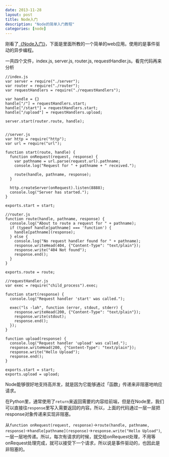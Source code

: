 ```yaml
---
date: 2013-11-28
layout: post
title: Node入门
description: "Node的简单入门教程"
categories: [node]
---
```


刚看了[《Node入门》](http://www.nodebeginner.org/index-zh-cn.html)，下面是里面所教的一个简单的web应用。使用的是事件驱动的异步编程。

一共四个文件，index.js, server.js, router.js, requestHandler.js。看完代码再来分析

    //index.js
    var server = require("./server");
    var router = require("./router");
    var requestHandlers = require("./requestHandlers");

    var handle = {}
    handle["/"] = requestHandlers.start;
    handle["/start"] = requestHandlers.start;
    handle["/upload"] = requestHandlers.upload;

    server.start(router.route, handle);


    //server.js
    var http = require("http");
    var url = require("url");

    function start(route, handle) {
      function onRequest(request, response) {
        var pathname = url.parse(request.url).pathname;
        console.log("Request for " + pathname + " received.");

        route(handle, pathname, response);
      }

      http.createServer(onRequest).listen(8888);
      console.log("Server has started.");
    }

    exports.start = start;

    //router.js
    function route(handle, pathname, response) {
      console.log("About to route a request for " + pathname);
      if (typeof handle[pathname] === 'function') {
        handle[pathname](response);
      } else {
        console.log("No request handler found for " + pathname);
        response.writeHead(404, {"Content-Type": "text/plain"});
        response.write("404 Not found");
        response.end();
      }
    }

    exports.route = route;
     
    //requestHandler.js
    var exec = require("child_process").exec;

    function start(response) {
      console.log("Request handler 'start' was called.");

      exec("ls -lah", function (error, stdout, stderr) {
        response.writeHead(200, {"Content-Type": "text/plain"});
        response.write(stdout);
        response.end();
      });
    }

    function upload(response) {
      console.log("Request handler 'upload' was called.");
      response.writeHead(200, {"Content-Type": "text/plain"});
      response.write("Hello Upload");
      response.end();
    }

    exports.start = start;
    exports.upload = upload;

Node能够很好地支持高并发，就是因为它能够通过「函数」传递来非阻塞地响应请求。

在Python里，通常使用了`return`来返回需要的内容给前端，但是在Node里，我们可以直接往`response`里写入需要返回的内容。所以，上面的代码通过一层一层把response对象传递来实现非阻塞。

从`function onRequest(request, response)`->`route(handle, pathname, response)`->`handle[pathname](response)`->`response.write("Hello Upload")`, 一层一层地传递。所以，每次有请求的时候，就交给onRequest处理，不用等onRequest处理完成，就可以接受下一个请求，所以说是事件驱动的，也因此是非阻塞的。
